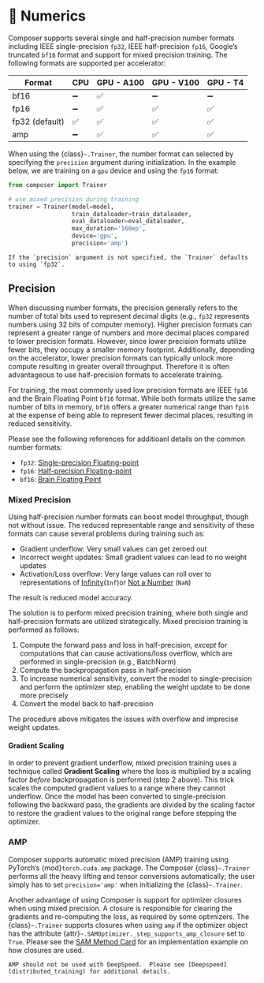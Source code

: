 # 🔢 Numerics

Composer supports several single and half-precision number formats including IEEE single-precision `fp32`, IEEE half-precision `fp16`, Google’s truncated `bf16` format and support for mixed precision training.  The following formats are supported per accelerator:

| Format | CPU | GPU - A100 | GPU - V100 | GPU - T4 |
| --- | --- | --- | --- | --- |
| bf16 | ➖ | ✅ | ➖ | ➖ |
| fp16 | ➖ | ✅ | ✅ | ✅ |
| fp32 (default) | ✅ | ✅ | ✅ | ✅ |
| amp | ➖ | ✅ | ✅ | ✅ |

When using the {class}`~.Trainer`, the number format can selected by specifying the `precision` argument during initialization. In the example below, we are training on a `gpu` device and using the `fp16` format:

```python
from composer import Trainer

# use mixed precision during training
trainer = Trainer(model=model,
                  train_dataloader=train_dataloader,
                  eval_dataloader=eval_dataloader,
                  max_duration='160ep',
                  device='gpu',
                  precision='amp')
```

```{note}
If the `precision` argument is not specified, the `Trainer` defaults to using `fp32`.
```

## Precision

When discussing number formats, the precision generally refers to the number of total bits used to represent decimal digits (e.g., `fp32` represents numbers using 32 bits of computer memory).  Higher precision formats can represent a greater range of numbers and more decimal places compared to lower precision formats.  However, since lower precision formats utilize fewer bits, they occupy a smaller memory footprint.  Additionally, depending on the accelerator, lower precision formats can typically unlock more compute resulting in greater overall throughput.  Therefore it is often advantageous to use half-precision formats to accelerate training.

For training, the most commonly used low precision formats are IEEE `fp16` and the Brain Floating Point `bf16` format.  While both formats utilize the same number of bits in memory, `bf16` offers a greater numerical range than `fp16` at the expense of being able to represent fewer decimal places, resulting in reduced sensitivity.

Please see the following references for additioanl details on the common number formats:

- `fp32`: [Single-precision Floating-point](https://en.wikipedia.org/wiki/Single-precision_floating-point_format)
- `fp16`: [Half-precision Floating-point](https://en.wikipedia.org/wiki/Half-precision_floating-point_format)
- `bf16`: [Brain Floating Point](https://en.wikipedia.org/wiki/Bfloat16_floating-point_format)

### Mixed Precision

Using half-precision number formats can boost model throughput, though not without issue.  The reduced representable range and sensitivity of these formats can cause several problems during training such as:

- Gradient underflow: Very small values can get zeroed out
- Incorrect weight updates: Small gradient values can lead to no weight updates
- Activation/Loss overflow: Very large values can roll over to representations of [Infinity](https://en.wikipedia.org/wiki/Infinity#Computing)(`Inf`)or [Not a Number](https://en.wikipedia.org/wiki/NaN) (`NaN`)

The result is reduced model accuracy.

The solution is to perform mixed precision training, where both single and half-precision formats are utilized strategically.  Mixed precision training is performed as follows:

1. Compute the forward pass and loss in half-precision, *except* for computations that can cause activations/loss overflow, which are performed in single-precision (e.g., BatchNorm)
2. Compute the backpropagation pass in half-precision
3. To increase numerical sensitivity, convert the model to single-precision and perform the optimizer step, enabling the weight update to be done more precisely
4. Convert the model back to half-precision

The procedure above mitigates the issues with overflow and imprecise weight updates. 

#### Gradient Scaling

In order to prevent gradient underflow, mixed precision training uses a technique called **Gradient Scaling** where the loss is multiplied by a scaling factor *before* backpropagation is performed (step 2 above). This trick scales the computed gradient values to a range where they cannot underflow.  Once the model has been converted to single-precision following the backward pass, the gradients are divided by the scaling factor to restore the gradient values to the original range before stepping the optimizer.

### AMP

Composer supports automatic mixed precision (AMP) training using PyTorch’s {mod}`torch.cuda.amp` package. The Composer {class}`~.Trainer` performs all the heavy lifting and tensor conversions automatically; the user simply has to set `precision='amp'` when initializing the {class}`~.Trainer`.

Another advantage of using Composer is support for optimizer closures when using mixed precision.  A closure is responsible for clearing the gradients and re-computing the loss, as required by some optimizers. The {class}`~.Trainer` supports closures when using `amp` if the optimizer object has the attribute {attr}`~.SAMOptimizer._step_supports_amp_closure` set to `True`.  Please see the [SAM Method Card](../method_cards/sam.md) for an implementation example on how closures are used.

```{warning}
AMP should not be used with DeepSpeed.  Please see [Deepspeed](distributed_training) for additional details.
```
